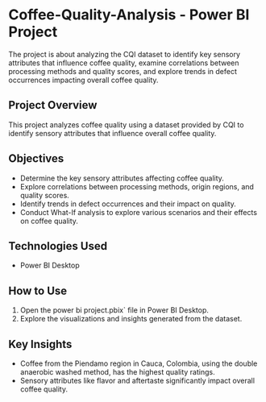 # Coffee-Quality-Analysis - Power BI Project
 The project is about analyzing the CQI dataset to identify key sensory attributes that influence coffee quality, examine correlations between processing methods and quality scores, and explore trends in defect occurrences impacting overall coffee quality.

## Project Overview
This project analyzes coffee quality using a dataset provided by CQI to identify sensory attributes that influence overall coffee quality.

## Objectives
- Determine the key sensory attributes affecting coffee quality.
- Explore correlations between processing methods, origin regions, and quality scores.
- Identify trends in defect occurrences and their impact on quality.
- Conduct What-If analysis to explore various scenarios and their effects on coffee quality.

## Technologies Used
- Power BI Desktop

## How to Use
1. Open the power bi project.pbix` file in Power BI Desktop.
2. Explore the visualizations and insights generated from the dataset.

## Key Insights
- Coffee from the Piendamo region in Cauca, Colombia, using the double anaerobic washed method, has the highest quality ratings.
- Sensory attributes like flavor and aftertaste significantly impact overall coffee quality.
